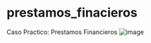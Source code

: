 # prestamos_finacieros
Caso Practico: Prestamos Financieros
![image](https://github.com/user-attachments/assets/56b59f53-4ea6-4547-8132-15c6ef941d19)
